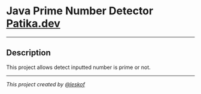 # Java Prime Number Detector [Patika.dev](https://academy.patika.dev/tr/courses/java101/odev-recursive-prime)
___
## Description
This project allows detect inputted number is prime or not.
___
_This project created by [@leskof](https://github.com/leskof)_